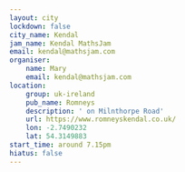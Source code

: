 ```yaml
---
layout: city
lockdown: false
city_name: Kendal
jam_name: Kendal MathsJam
email: kendal@mathsjam.com
organiser:
    name: Mary
    email: kendal@mathsjam.com
location:
    group: uk-ireland
    pub_name: Romneys
    description: ' on Milnthorpe Road'
    url: https://www.romneyskendal.co.uk/
    lon: -2.7490232
    lat: 54.3149883
start_time: around 7.15pm
hiatus: false
---
```


